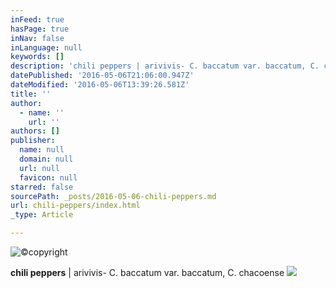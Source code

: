 ```yaml
---
inFeed: true
hasPage: true
inNav: false
inLanguage: null
keywords: []
description: 'chili peppers | arivivis- C. baccatum var. baccatum, C. chacoense'
datePublished: '2016-05-06T21:06:00.947Z'
dateModified: '2016-05-06T13:39:26.581Z'
title: ''
author:
  - name: ''
    url: ''
authors: []
publisher:
  name: null
  domain: null
  url: null
  favicon: null
starred: false
sourcePath: _posts/2016-05-06-chili-peppers.md
url: chili-peppers/index.html
_type: Article

---
```

![©copyright](https://s3-us-west-2.amazonaws.com/the-grid-img/p/92da955363662d22372e6f817fb7cc71bcdb99cf.jpg)

**chili peppers** | arivivis- C. baccatum var. baccatum, C. chacoense
![](https://the-grid-user-content.s3-us-west-2.amazonaws.com/ae509e70-6693-48df-84f3-09cb2b593e64.jpg)